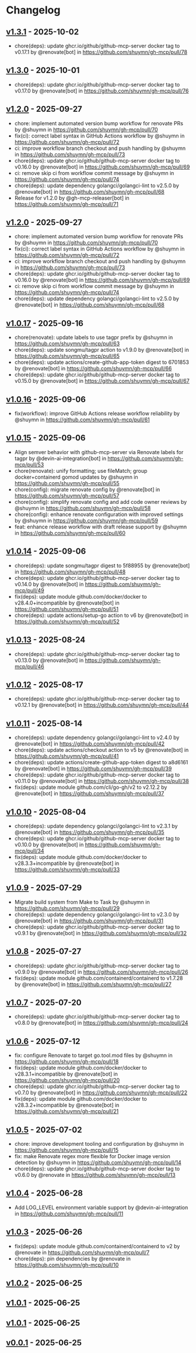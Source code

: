 # Changelog

## [v1.3.1](https://github.com/shuymn/gh-mcp/compare/v1.3.0...v1.3.1) - 2025-10-02
- chore(deps): update ghcr.io/github/github-mcp-server docker tag to v0.17.1 by @renovate[bot] in https://github.com/shuymn/gh-mcp/pull/78

## [v1.3.0](https://github.com/shuymn/gh-mcp/compare/v1.2.0...v1.3.0) - 2025-10-01
- chore(deps): update ghcr.io/github/github-mcp-server docker tag to v0.17.0 by @renovate[bot] in https://github.com/shuymn/gh-mcp/pull/76

## [v1.2.0](https://github.com/shuymn/gh-mcp/compare/v1.1.0...v1.2.0) - 2025-09-27
- chore: implement automated version bump workflow for renovate PRs by @shuymn in https://github.com/shuymn/gh-mcp/pull/70
- fix(ci): correct label syntax in GitHub Actions workflow by @shuymn in https://github.com/shuymn/gh-mcp/pull/72
- ci: improve workflow branch checkout and push handling by @shuymn in https://github.com/shuymn/gh-mcp/pull/73
- chore(deps): update ghcr.io/github/github-mcp-server docker tag to v0.16.0 by @renovate[bot] in https://github.com/shuymn/gh-mcp/pull/69
- ci: remove skip ci from workflow commit message by @shuymn in https://github.com/shuymn/gh-mcp/pull/74
- chore(deps): update dependency golangci/golangci-lint to v2.5.0 by @renovate[bot] in https://github.com/shuymn/gh-mcp/pull/68
- Release for v1.2.0 by @gh-mcp-releaser[bot] in https://github.com/shuymn/gh-mcp/pull/71

## [v1.2.0](https://github.com/shuymn/gh-mcp/compare/v1.1.0...v1.2.0) - 2025-09-27
- chore: implement automated version bump workflow for renovate PRs by @shuymn in https://github.com/shuymn/gh-mcp/pull/70
- fix(ci): correct label syntax in GitHub Actions workflow by @shuymn in https://github.com/shuymn/gh-mcp/pull/72
- ci: improve workflow branch checkout and push handling by @shuymn in https://github.com/shuymn/gh-mcp/pull/73
- chore(deps): update ghcr.io/github/github-mcp-server docker tag to v0.16.0 by @renovate[bot] in https://github.com/shuymn/gh-mcp/pull/69
- ci: remove skip ci from workflow commit message by @shuymn in https://github.com/shuymn/gh-mcp/pull/74
- chore(deps): update dependency golangci/golangci-lint to v2.5.0 by @renovate[bot] in https://github.com/shuymn/gh-mcp/pull/68

## [v1.0.17](https://github.com/shuymn/gh-mcp/compare/v1.0.16...v1.0.17) - 2025-09-16
- chore(renovate): update labels to use tagpr prefix by @shuymn in https://github.com/shuymn/gh-mcp/pull/63
- chore(deps): update songmu/tagpr action to v1.9.0 by @renovate[bot] in https://github.com/shuymn/gh-mcp/pull/65
- chore(deps): update actions/create-github-app-token digest to 6701853 by @renovate[bot] in https://github.com/shuymn/gh-mcp/pull/66
- chore(deps): update ghcr.io/github/github-mcp-server docker tag to v0.15.0 by @renovate[bot] in https://github.com/shuymn/gh-mcp/pull/67

## [v1.0.16](https://github.com/shuymn/gh-mcp/compare/v1.0.15...v1.0.16) - 2025-09-06
- fix(workflow): improve GitHub Actions release workflow reliability by @shuymn in https://github.com/shuymn/gh-mcp/pull/61

## [v1.0.15](https://github.com/shuymn/gh-mcp/compare/v1.0.14...v1.0.15) - 2025-09-06
- Align semver behavior with github-mcp-server via Renovate labels for tagpr by @devin-ai-integration[bot] in https://github.com/shuymn/gh-mcp/pull/53
- chore(renovate): unify formatting; use fileMatch; group docker+containerd gomod updates by @shuymn in https://github.com/shuymn/gh-mcp/pull/55
- chore(config): migrate renovate config by @renovate[bot] in https://github.com/shuymn/gh-mcp/pull/57
- chore(config): simplify renovate config and add code owner reviews by @shuymn in https://github.com/shuymn/gh-mcp/pull/58
- chore(config): enhance renovate configuration with improved settings by @shuymn in https://github.com/shuymn/gh-mcp/pull/59
- feat: enhance release workflow with draft release support by @shuymn in https://github.com/shuymn/gh-mcp/pull/60

## [v1.0.14](https://github.com/shuymn/gh-mcp/compare/v1.0.13...v1.0.14) - 2025-09-06
- chore(deps): update songmu/tagpr digest to 5f88955 by @renovate[bot] in https://github.com/shuymn/gh-mcp/pull/48
- chore(deps): update ghcr.io/github/github-mcp-server docker tag to v0.14.0 by @renovate[bot] in https://github.com/shuymn/gh-mcp/pull/49
- fix(deps): update module github.com/docker/docker to v28.4.0+incompatible by @renovate[bot] in https://github.com/shuymn/gh-mcp/pull/51
- chore(deps): update actions/setup-go action to v6 by @renovate[bot] in https://github.com/shuymn/gh-mcp/pull/52

## [v1.0.13](https://github.com/shuymn/gh-mcp/compare/v1.0.12...v1.0.13) - 2025-08-24
- chore(deps): update ghcr.io/github/github-mcp-server docker tag to v0.13.0 by @renovate[bot] in https://github.com/shuymn/gh-mcp/pull/46

## [v1.0.12](https://github.com/shuymn/gh-mcp/compare/v1.0.11...v1.0.12) - 2025-08-17
- chore(deps): update ghcr.io/github/github-mcp-server docker tag to v0.12.1 by @renovate[bot] in https://github.com/shuymn/gh-mcp/pull/44

## [v1.0.11](https://github.com/shuymn/gh-mcp/compare/v1.0.10...v1.0.11) - 2025-08-14
- chore(deps): update dependency golangci/golangci-lint to v2.4.0 by @renovate[bot] in https://github.com/shuymn/gh-mcp/pull/42
- chore(deps): update actions/checkout action to v5 by @renovate[bot] in https://github.com/shuymn/gh-mcp/pull/41
- chore(deps): update actions/create-github-app-token digest to a8d6161 by @renovate[bot] in https://github.com/shuymn/gh-mcp/pull/39
- chore(deps): update ghcr.io/github/github-mcp-server docker tag to v0.11.0 by @renovate[bot] in https://github.com/shuymn/gh-mcp/pull/38
- fix(deps): update module github.com/cli/go-gh/v2 to v2.12.2 by @renovate[bot] in https://github.com/shuymn/gh-mcp/pull/37

## [v1.0.10](https://github.com/shuymn/gh-mcp/compare/v1.0.9...v1.0.10) - 2025-08-04
- chore(deps): update dependency golangci/golangci-lint to v2.3.1 by @renovate[bot] in https://github.com/shuymn/gh-mcp/pull/35
- chore(deps): update ghcr.io/github/github-mcp-server docker tag to v0.10.0 by @renovate[bot] in https://github.com/shuymn/gh-mcp/pull/34
- fix(deps): update module github.com/docker/docker to v28.3.3+incompatible by @renovate[bot] in https://github.com/shuymn/gh-mcp/pull/33

## [v1.0.9](https://github.com/shuymn/gh-mcp/compare/v1.0.8...v1.0.9) - 2025-07-29
- Migrate build system from Make to Task by @shuymn in https://github.com/shuymn/gh-mcp/pull/29
- chore(deps): update dependency golangci/golangci-lint to v2.3.0 by @renovate[bot] in https://github.com/shuymn/gh-mcp/pull/31
- chore(deps): update ghcr.io/github/github-mcp-server docker tag to v0.9.1 by @renovate[bot] in https://github.com/shuymn/gh-mcp/pull/32

## [v1.0.8](https://github.com/shuymn/gh-mcp/compare/v1.0.7...v1.0.8) - 2025-07-27
- chore(deps): update ghcr.io/github/github-mcp-server docker tag to v0.9.0 by @renovate[bot] in https://github.com/shuymn/gh-mcp/pull/26
- fix(deps): update module github.com/containerd/containerd to v1.7.28 by @renovate[bot] in https://github.com/shuymn/gh-mcp/pull/27

## [v1.0.7](https://github.com/shuymn/gh-mcp/compare/v1.0.6...v1.0.7) - 2025-07-20
- chore(deps): update ghcr.io/github/github-mcp-server docker tag to v0.8.0 by @renovate[bot] in https://github.com/shuymn/gh-mcp/pull/24

## [v1.0.6](https://github.com/shuymn/gh-mcp/compare/v1.0.5...v1.0.6) - 2025-07-12
- fix: configure Renovate to target go.tool.mod files by @shuymn in https://github.com/shuymn/gh-mcp/pull/18
- fix(deps): update module github.com/docker/docker to v28.3.1+incompatible by @renovate[bot] in https://github.com/shuymn/gh-mcp/pull/20
- chore(deps): update ghcr.io/github/github-mcp-server docker tag to v0.7.0 by @renovate[bot] in https://github.com/shuymn/gh-mcp/pull/22
- fix(deps): update module github.com/docker/docker to v28.3.2+incompatible by @renovate[bot] in https://github.com/shuymn/gh-mcp/pull/21

## [v1.0.5](https://github.com/shuymn/gh-mcp/compare/v1.0.4...v1.0.5) - 2025-07-02
- chore: improve development tooling and configuration by @shuymn in https://github.com/shuymn/gh-mcp/pull/15
- fix: make Renovate regex more flexible for Docker image version detection by @shuymn in https://github.com/shuymn/gh-mcp/pull/14
- chore(deps): update ghcr.io/github/github-mcp-server docker tag to v0.6.0 by @renovate in https://github.com/shuymn/gh-mcp/pull/13

## [v1.0.4](https://github.com/shuymn/gh-mcp/compare/v1.0.3...v1.0.4) - 2025-06-28
- Add LOG_LEVEL environment variable support by @devin-ai-integration in https://github.com/shuymn/gh-mcp/pull/11

## [v1.0.3](https://github.com/shuymn/gh-mcp/compare/v1.0.2...v1.0.3) - 2025-06-26
- fix(deps): update module github.com/containerd/containerd to v2 by @renovate in https://github.com/shuymn/gh-mcp/pull/7
- chore(deps): pin dependencies by @renovate in https://github.com/shuymn/gh-mcp/pull/10

## [v1.0.2](https://github.com/shuymn/gh-mcp/compare/v1.0.1...v1.0.2) - 2025-06-25

## [v1.0.1](https://github.com/shuymn/gh-mcp/compare/v1.0.0...v1.0.1) - 2025-06-25

## [v1.0.1](https://github.com/shuymn/gh-mcp/compare/v1.0.0...v1.0.1) - 2025-06-25

## [v0.0.1](https://github.com/shuymn/gh-mcp/commits/v0.0.1) - 2025-06-25
